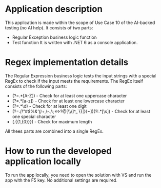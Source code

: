 # Application description
This application is made within the scope of Use Case 10 of the AI-backed testing (no AI help).
It consists of two parts:
- Regular Exception business logic function
- Test function
It is written with .NET 6 as a console application.

# Regex implementation details
The Regular Expression business logic tests the input strings with a special RegEx to check if the input meets the requirements.
The RegEx itself consists of the following parts:

- (?=.*[A-Z]) - Check for at least one uppercase character
- (?=.*[a-z]) - Check for at least one lowercase character
- (?=.*\\d) - Check for at least one digit
- (?=.*[!\"#$%&'()*+,\\-./:;<=>?@[\\\\\\]^_`{{|}}~])(?!.*[\\s]) - Check for at least one special character 
- (.{{1,{0}}}) - Check for maximum length

All thees parts are combined into a single RegEx.

# How to run the developed application locally
To run the app locally, you need to open the solution with VS and run the app with the F5 key.
No additional settings are required.